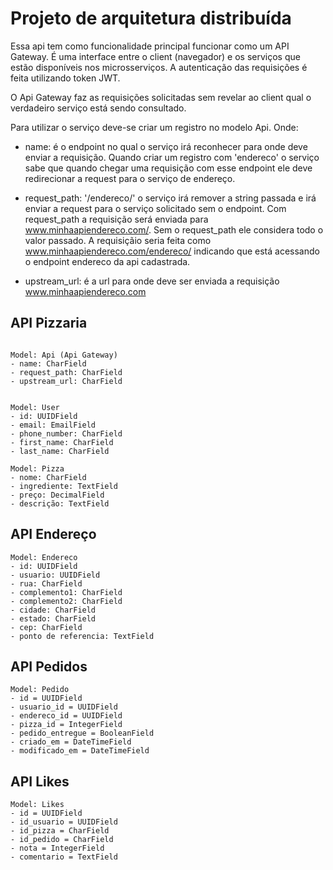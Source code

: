 # Projeto de arquitetura distribuída

Essa api tem como funcionalidade principal funcionar como um API Gateway. É uma interface entre o client (navegador) e 
os serviços que estão disponíveis nos microsserviços. A autenticação das requisições é feita utilizando token JWT.

O Api Gateway faz as requisições solicitadas sem revelar ao client qual o verdadeiro serviço está sendo consultado.

Para utilizar o serviço deve-se criar um registro no modelo Api.
Onde:
- name: é o endpoint no qual o serviço irá reconhecer para onde deve enviar a requisição. Quando criar um registro com 
  'endereco' o serviço sabe que quando chegar uma requisição com esse endpoint ele deve redirecionar a request para o 
  serviço de endereço.
  
- request_path: '/endereco/' o serviço irá remover a string passada e irá enviar a request para o serviço solicitado 
 sem o endpoint. Com request_path a requisição será enviada para www.minhaapiendereco.com/. Sem o request_path ele considera
  todo o valor passado. A requisiçãio seria feita como www.minhaapiendereco.com/endereco/ indicando que está acessando o
  endpoint endereco da api cadastrada.

- upstream_url: é a url para onde deve ser enviada a requisição www.minhaapiendereco.com

## API Pizzaria
```buildoutcfg

Model: Api (Api Gateway)
- name: CharField
- request_path: CharField
- upstream_url: CharField


Model: User
- id: UUIDField
- email: EmailField
- phone_number: CharField
- first_name: CharField
- last_name: CharField

Model: Pizza
- nome: CharField
- ingrediente: TextField
- preço: DecimalField
- descrição: TextField
```
## API Endereço
```buildoutcfg
Model: Endereco
- id: UUIDField
- usuario: UUIDField
- rua: CharField
- complemento1: CharField
- complemento2: CharField
- cidade: CharField
- estado: CharField
- cep: CharField
- ponto de referencia: TextField
```
## API Pedidos
```buildoutcfg
Model: Pedido
- id = UUIDField
- usuario_id = UUIDField
- endereco_id = UUIDField
- pizza_id = IntegerField
- pedido_entregue = BooleanField
- criado_em = DateTimeField
- modificado_em = DateTimeField
```

## API Likes
```buildoutcfg
Model: Likes
- id = UUIDField
- id_usuario = UUIDField
- id_pizza = CharField
- id_pedido = CharField
- nota = IntegerField
- comentario = TextField
```
